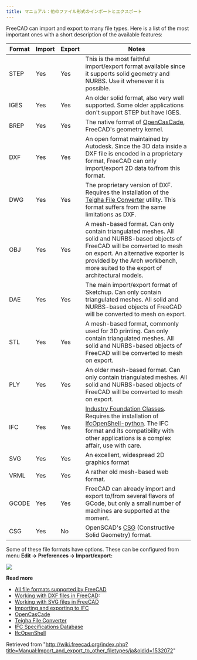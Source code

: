 ```yaml
---
title: マニュアル：他のファイル形式のインポートとエクスポート
---
```


FreeCAD can import and export to many file types. Here is a list of the most important ones with a short description of the available features:

| Format | Import | Export | Notes                                                                                                                                                                                                                                                                          |
| ------ | ------ | ------ | ------------------------------------------------------------------------------------------------------------------------------------------------------------------------------------------------------------------------------------------------------------------------------ |
| STEP   | Yes    | Yes    | This is the most faithful import/export format available since it supports solid geometry and NURBS. Use it whenever it is possible.                                                                                                                                           |
| IGES   | Yes    | Yes    | An older solid format, also very well supported. Some older applications don't support STEP but have IGES.                                                                                                                                                                     |
| BREP   | Yes    | Yes    | The native format of [OpenCasCade](https://en.wikipedia.org/wiki/Open_Cascade_Technology), FreeCAD's geometry kernel.                                                                                                                                                          |
| DXF    | Yes    | Yes    | An open format maintained by Autodesk. Since the 3D data inside a DXF file is encoded in a proprietary format, FreeCAD can only import/export 2D data to/from this format.                                                                                                     |
| DWG    | Yes    | Yes    | The proprietary version of DXF. Requires the installation of the [Teigha File Converter](https://www.opendesign.com/guestfiles) utility. This format suffers from the same limitations as DXF.                                                                                 |
| OBJ    | Yes    | Yes    | A mesh-based format. Can only contain triangulated meshes. All solid and NURBS-based objects of FreeCAD will be converted to mesh on export. An alternative exporter is provided by the Arch workbench, more suited to the export of architectural models.                     |
| DAE    | Yes    | Yes    | The main import/export format of Sketchup. Can only contain triangulated meshes. All solid and NURBS-based objects of FreeCAD will be converted to mesh on export.                                                                                                             |
| STL    | Yes    | Yes    | A mesh-based format, commonly used for 3D printing. Can only contain triangulated meshes. All solid and NURBS-based objects of FreeCAD will be converted to mesh on export.                                                                                                    |
| PLY    | Yes    | Yes    | An older mesh-based format. Can only contain triangulated meshes. All solid and NURBS-based objects of FreeCAD will be converted to mesh on export.                                                                                                                            |
| IFC    | Yes    | Yes    | [Industry Foundation Classes](https://en.wikipedia.org/wiki/Industry_Foundation_Classes). Requires the installation of [IfcOpenShell-python](http://ifcopenshell.org/python). The IFC format and its compatibility with other applications is a complex affair, use with care. |
| SVG    | Yes    | Yes    | An excellent, widespread 2D graphics format                                                                                                                                                                                                                                    |
| VRML   | Yes    | Yes    | A rather old mesh-based web format.                                                                                                                                                                                                                                            |
| GCODE  | Yes    | Yes    | FreeCAD can already import and export to/from several flavors of GCode, but only a small number of machines are supported at the moment.                                                                                                                                       |
| CSG    | Yes    | No     | OpenSCAD's [CSG](https://en.wikipedia.org/wiki/Constructive_solid_geometry) (Constructive Solid Geometry) format.                                                                                                                                                              |

Some of these file formats have options. These can be configured from menu **Edit → Preferences → Import/export:**

![](/images/FreeCAD_022_ImportExport.png)

**Read more**

- [All file formats supported by FreeCAD](/Import_Export "Import Export")
- [Working with DXF files in FreeCAD](/Draft_DXF "Draft DXF"):
- [Working with SVG files in FreeCAD](/Draft_SVG "Draft SVG")
- [Importing and exporting to IFC](/Arch_IFC "Arch IFC")
- [OpenCasCade](http://www.opencascade.com)
- [Teigha File Converter](https://www.opendesign.com/guestfiles)
- [IFC Specifications Database](https://technical.buildingsmart.org/standards/ifc/ifc-schema-specifications/)
- [IfcOpenShell](http://ifcopenshell.org/)

Retrieved from "<http://wiki.freecad.org/index.php?title=Manual:Import_and_export_to_other_filetypes/ja&oldid=1532072>"
